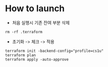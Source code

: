
# How to launch
- 처음 실행시 기존 잔여 부분 삭제
```
rm -rf .terraform
```

- 초기화 -> 체크 -> 적용
```
terraform init -backend-config="profile=cs1u"
terraform plan
terraform apply -auto-approve
```